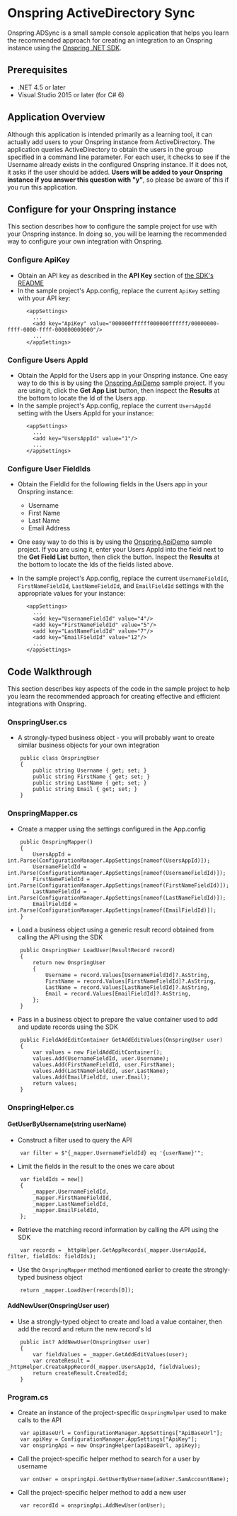 # Onspring ActiveDirectory Sync

Onspring.ADSync is a small sample console application that helps you learn the recommended approach for creating an integration to an Onspring instance using the [Onspring .NET SDK](https://github.com/onspring-technologies/onspring-api-sdk).

## Prerequisites

- .NET 4.5 or later
- Visual Studio 2015 or later (for C# 6)

## Application Overview

Although this application is intended primarily as a learning tool, it can actually add users to your Onspring instance from ActiveDirectory.  The application queries ActiveDirectory to obtain the users in the group specified in a command line parameter.  For each user, it checks to see if the Username already exists in the configured Onspring instance.  If it does not, it asks if the user should be added.  **Users will be added to your Onspring instance if you answer this question with "y"**, so please be aware of this if you run this application.

## Configure for your Onspring instance

This section describes how to configure the sample project for use with your Onspring instance.  In doing so, you will be learning the recommended way to configure your own integration with Onspring.

### Configure ApiKey

- Obtain an API key as described in the **API Key** section of [the SDK's README](https://github.com/onspring-technologies/onspring-api-sdk)
- In the sample project's App.config, replace the current `ApiKey` setting with your API key:

```
      <appSettings>
        ...
        <add key="ApiKey" value="000000ffffff000000ffffff/00000000-ffff-0000-ffff-000000000000"/>
        ...
      </appSettings>
```

### Configure Users AppId

- Obtain the AppId for the Users app in your Onspring instance.  One easy way to do this is by using the [Onspring.ApiDemo](https://github.com/onspring-technologies/Onspring.ApiDemo) sample project.  If you are using it, click the **Get App List** button, then inspect the **Results** at the bottom to locate the Id of the Users app.
- In the sample project's App.config, replace the current `UsersAppId` setting with the Users AppId for your instance:

```
      <appSettings>
        ...
        <add key="UsersAppId" value="1"/>
        ...
      </appSettings>
```

### Configure User FieldIds

- Obtain the FieldId for the following fields in the Users app in your Onspring instance:
  * Username
  * First Name
  * Last Name
  * Email Address

- One easy way to do this is by using the [Onspring.ApiDemo](https://github.com/onspring-technologies/Onspring.ApiDemo) sample project.  If you are using it, enter your Users AppId into the field next to the **Get Field List** button, then click the button.  Inspect the **Results** at the bottom to locate the Ids of the fields listed above.

- In the sample project's App.config, replace the current `UsernameFieldId`, `FirstNameFieldId`, `LastNameFieldId`, and `EmailFieldId` settings with the appropriate values for your instance:

```
      <appSettings>
        ...
        <add key="UsernameFieldId" value="4"/>
        <add key="FirstNameFieldId" value="5"/>
        <add key="LastNameFieldId" value="7"/>
        <add key="EmailFieldId" value="12"/>
        ...
      </appSettings>
```

## Code Walkthrough

This section describes key aspects of the code in the sample project to help you learn the recommended approach for creating effective and efficient integrations with Onspring.

### OnspringUser.cs

- A strongly-typed business object - you will probably want to create similar business objects for your own integration

```
    public class OnspringUser
    {
        public string Username { get; set; }
        public string FirstName { get; set; }
        public string LastName { get; set; }
        public string Email { get; set; }
    }
```

### OnspringMapper.cs

- Create a mapper using the settings configured in the App.config

```
    public OnspringMapper()
    {
        UsersAppId = int.Parse(ConfigurationManager.AppSettings[nameof(UsersAppId)]);
        UsernameFieldId = int.Parse(ConfigurationManager.AppSettings[nameof(UsernameFieldId)]);
        FirstNameFieldId = int.Parse(ConfigurationManager.AppSettings[nameof(FirstNameFieldId)]);
        LastNameFieldId = int.Parse(ConfigurationManager.AppSettings[nameof(LastNameFieldId)]);
        EmailFieldId = int.Parse(ConfigurationManager.AppSettings[nameof(EmailFieldId)]);
    }
```

- Load a business object using a generic result record obtained from calling the API using the SDK

```
    public OnspringUser LoadUser(ResultRecord record)
    {
        return new OnspringUser
        {
            Username = record.Values[UsernameFieldId]?.AsString,
            FirstName = record.Values[FirstNameFieldId]?.AsString,
            LastName = record.Values[LastNameFieldId]?.AsString,
            Email = record.Values[EmailFieldId]?.AsString,
        };
    }
```

- Pass in a business object to prepare the value container used to add and update records using the SDK

```
    public FieldAddEditContainer GetAddEditValues(OnspringUser user)
    {
        var values = new FieldAddEditContainer();
        values.Add(UsernameFieldId, user.Username);
        values.Add(FirstNameFieldId, user.FirstName);
        values.Add(LastNameFieldId, user.LastName);
        values.Add(EmailFieldId, user.Email);
        return values;
    }
```

### OnspringHelper.cs

#### GetUserByUsername(string userName)

- Construct a filter used to query the API
```
    var filter = $"{_mapper.UsernameFieldId} eq '{userName}'";
```

- Limit the fields in the result to the ones we care about
```
    var fieldIds = new[]
    {
        _mapper.UsernameFieldId,
        _mapper.FirstNameFieldId,
        _mapper.LastNameFieldId,
        _mapper.EmailFieldId,
    };
```

- Retrieve the matching record information by calling the API using the SDK
```
    var records = _httpHelper.GetAppRecords(_mapper.UsersAppId, filter, fieldIds: fieldIds);
```

- Use the `OnspringMapper` method mentioned earlier to create the strongly-typed business object
```
    return _mapper.LoadUser(records[0]);
```

#### AddNewUser(OnspringUser user)

- Use a strongly-typed object to create and load a value container, then add the record and return the new record's Id

```
    public int? AddNewUser(OnspringUser user)
    {
        var fieldValues = _mapper.GetAddEditValues(user);
        var createResult = _httpHelper.CreateAppRecord(_mapper.UsersAppId, fieldValues);
        return createResult.CreatedId;
    }
```

### Program.cs

- Create an instance of the project-specific `OnspringHelper` used to make calls to the API
```
    var apiBaseUrl = ConfigurationManager.AppSettings["ApiBaseUrl"];
    var apiKey = ConfigurationManager.AppSettings["ApiKey"];
    var onspringApi = new OnspringHelper(apiBaseUrl, apiKey);
```

- Call the project-specific helper method to search for a user by username
```
    var onUser = onspringApi.GetUserByUsername(adUser.SamAccountName);
```

- Call the project-specific helper method to add a new user
```
    var recordId = onspringApi.AddNewUser(onUser);
```
